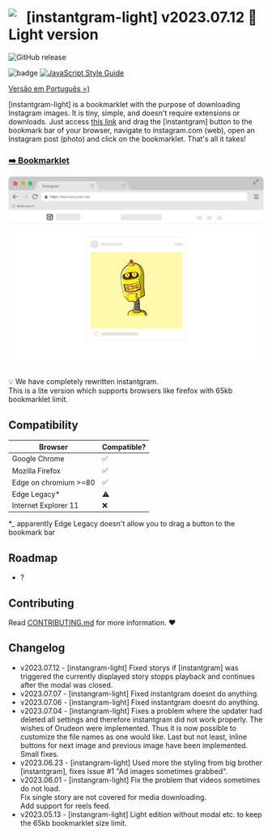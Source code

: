 # <img style="float: left; vertical-align: bottom; " width="35" src="https://upload.wikimedia.org/wikipedia/commons/4/4c/Typescript_logo_2020.svg"> [instantgram-light] v2023.07.12 :love_you_gesture: Light version
![GitHub release](https://img.shields.io/badge/release-v2023.07.12-green)

![badge](https://img.shields.io/badge/for-instagram-yellow.svg?style=flat-square)
[![JavaScript Style Guide](https://img.shields.io/badge/code%20style-standard-brightgreen.svg?style=flat-square)](http://standardjs.com/)

[Versão em Português =)](http://thinkbig-company.github.io/instantgram-light/lang/pt-br)

[instantgram-light] is a bookmarklet with the purpose of downloading Instagram images. It is tiny, simple, and doesn't require extensions or downloads. Just access [this link][1] and drag the [instantgram] button to the bookmark bar of your browser, navigate to instagram.com (web), open an Instagram post (photo) and click on the bookmarklet. That's all it takes!

### [:arrow_right: Bookmarklet][1]

![gif demo](img/demo.gif)

:bulb: We have completely rewritten instantgram. \
This is a lite version which supports browsers like firefox with 65kb bookmarklet limit.

## Compatibility

|       Browser        |     Compatible?    |
| -------------------- | -------------------|
| Google Chrome        | :white_check_mark: |
| Mozilla Firefox     | :white_check_mark: |
| Edge on chromium >=80 | :white_check_mark: |
| Edge Legacy*                | :warning:          |
| Internet Explorer 11 | :x: |
*_ apparently Edge Legacy doesn't allow you to drag a button to the bookmark bar


## Roadmap

- ?

## Contributing

Read [CONTRIBUTING.md](CONTRIBUTING.md) for more information. :heart:

## Changelog
- v2023.07.12 - [instangram-light] Fixed storys if [instantgram] was triggered the currently displayed story stopps playback and continues after the modal was closed.
- v2023.07.07 - [instangram-light] Fixed instantgram doesnt do anything.
- v2023.07.06 - [instangram-light] Fixed instantgram doesnt do anything.
- v2023.07.04 - [instangram-light] Fixes a problem where the updater had deleted all settings and therefore instantgram did not work properly. The wishes of Orudeon were implemented. Thus it is now possible to customize the file names as one would like. Last but not least, inline buttons for next image and previous image have been implemented. Small fixes.
- v2023.06.23 - [instangram-light] Used more the styling from big brother [instantgram], fixes issue #1 "Ad images sometimes grabbed".
- v2023.06.01 - [instangram-light] Fix the problem that videos sometimes do not load.\
Fix single story are not covered for media downloading.\
Add support for reels feed.
- v2023.05.13 - [instangram-light] Light edition without modal etc. to keep the 65kb bookmarklet size limit.


[1]:http://thinkbig-company.github.io/instantgram-light/
